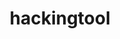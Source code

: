 ---
title: hackingtool
description: All in One Hacking tool For Hackers
url: https://github.com/Z4nzu/hackingtool
image:
    # url: '/assets/images/cafe.png'
    # alt: 'Cafe'
tags: ['tool']
pubDate: 2023-11-10
draft: false
---